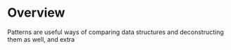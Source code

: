 # Overview
Patterns are useful ways of comparing data structures and deconstructing them as well, and extra 